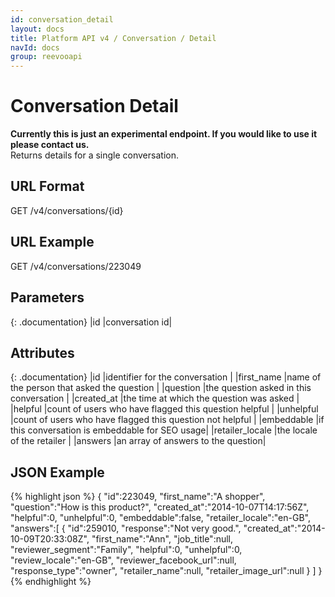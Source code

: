 ```yaml
---
id: conversation_detail
layout: docs
title: Platform API v4 / Conversation / Detail
navId: docs
group: reevooapi
---
```


# Conversation Detail

<div class="warning">
  <strong>Currently this is just an experimental endpoint. If you would like to use it please contact us. </strong>
</div>
Returns details for a single conversation.

## URL Format
GET /v4/conversations/{id}

## URL Example
GET /v4/conversations/223049

## Parameters

{: .documentation}
|id         |conversation id|


## Attributes

{: .documentation}
|id              |identifier for the conversation                              |
|first_name      |name of the person that asked the question                   |
|question        |the question asked in this conversation                      |
|created_at      |the time at which the question was asked                     |
|helpful         |count of users who have flagged this question helpful        |
|unhelpful       |count of users who have flagged this question not helpful    |
|embeddable      |if this conversation is embeddable for SEO usage|
|retailer_locale |the locale of the retailer                                   |
|answers         |an array of answers to the question|

## JSON Example
{% highlight json %}
{
   "id":223049,
   "first_name":"A shopper",
   "question":"How is this product?",
   "created_at":"2014-10-07T14:17:56Z",
   "helpful":0,
   "unhelpful":0,
   "embeddable":false,
   "retailer_locale":"en-GB",
   "answers":[
      {
         "id":259010,
         "response":"Not very good.",
         "created_at":"2014-10-09T20:33:08Z",
         "first_name":"Ann",
         "job_title":null,
         "reviewer_segment":"Family",
         "helpful":0,
         "unhelpful":0,
         "review_locale":"en-GB",
         "reviewer_facebook_url":null,
         "response_type":"owner",
         "retailer_name":null,
         "retailer_image_url":null
      }
   ]
}
{% endhighlight %}
